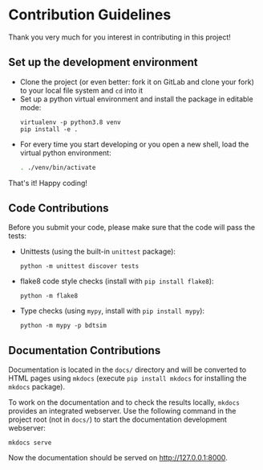 # Contribution Guidelines

Thank you very much for you interest in contributing in this project!


## Set up the development environment

  * Clone the project (or even better: fork it on GitLab and clone your fork) to your local file system and `cd` into it
  * Set up a python virtual environment and install the package in editable mode:
    ```
    virtualenv -p python3.8 venv
    pip install -e .
    ```
   * For every time you start developing or you open a new shell, load the virtual python environment:
     ```bash
     . ./venv/bin/activate
     ```

That's it! Happy coding!

## Code Contributions

Before you submit your code, please make sure that the code will pass the tests:

  * Unittests (using the built-in `unittest` package):
    ```
    python -m unittest discover tests
    ```
  * flake8 code style checks (install with `pip install flake8`):
    ```
    python -m flake8
    ```
  * Type checks (using `mypy`, install with `pip install mypy`):
    ```
    python -m mypy -p bdtsim
    ```

## Documentation Contributions

Documentation is located in the `docs/` directory and will be converted to HTML pages using `mkdocs`
(execute `pip install mkdocs` for installing the `mkdocs` package).

To work on the documentation and to check the results locally, `mkdocs` provides an integrated webserver.
Use the following command in the project root (not in `docs/`) to start the documentation development webserver:
```
mkdocs serve
```
Now the documentation should be served on http://127.0.0.1:8000.
